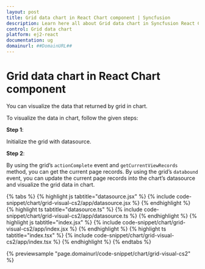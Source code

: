 ```yaml
---
layout: post
title: Grid data chart in React Chart component | Syncfusion
description: Learn here all about Grid data chart in Syncfusion React Chart component of Syncfusion Essential JS 2 and more.
control: Grid data chart 
platform: ej2-react
documentation: ug
domainurl: ##DomainURL##
---
```


# Grid data chart in React Chart component

You can visualize the data that returned by grid in chart.

To visualize the data in chart, follow the given steps:

**Step 1**:

Initialize the grid with datasource.

**Step 2**:

By using the grid’s `actionComplete` event and `getCurrentViewRecords` method, you can get the current page records.
By using the grid’s `databound` event, you can update the current page records into the chart’s datasource and visualize the grid data in chart.

{% tabs %}
{% highlight js tabtitle="datasource.jsx" %}
{% include code-snippet/chart/grid-visual-cs2/app/datasource.jsx %}
{% endhighlight %}
{% highlight ts tabtitle="datasource.ts" %}
{% include code-snippet/chart/grid-visual-cs2/app/datasource.ts %}
{% endhighlight %}
{% highlight js tabtitle="index.jsx" %}
{% include code-snippet/chart/grid-visual-cs2/app/index.jsx %}
{% endhighlight %}
{% highlight ts tabtitle="index.tsx" %}
{% include code-snippet/chart/grid-visual-cs2/app/index.tsx %}
{% endhighlight %}
{% endtabs %}

 {% previewsample "page.domainurl/code-snippet/chart/grid-visual-cs2" %}